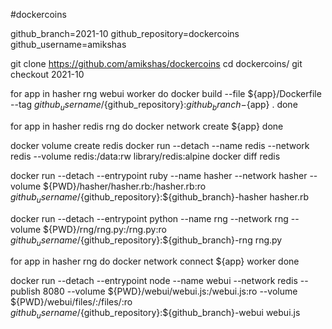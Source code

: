#dockercoins

github_branch=2021-10
github_repository=dockercoins
github_username=amikshas


git clone https://github.com/amikshas/dockercoins
cd dockercoins/
git checkout 2021-10


for app in hasher rng webui worker
do 
 docker build --file ${app}/Dockerfile --tag ${github_username}/${github_repository}:${github_branch}-${app} .
done


for app in hasher redis rng
do
  docker network create ${app}
done


docker volume create redis
docker run --detach --name redis --network redis --volume redis:/data:rw library/redis:alpine
docker diff redis


docker run --detach --entrypoint ruby --name hasher --network hasher --volume ${PWD}/hasher/hasher.rb:/hasher.rb:ro ${github_username}/${github_repository}:${github_branch}-hasher hasher.rb


docker run --detach --entrypoint python --name rng --network rng --volume ${PWD}/rng/rng.py:/rng.py:ro ${github_username}/${github_repository}:${github_branch}-rng rng.py


for app in hasher rng 
do
 docker network connect ${app} worker
done 


docker run --detach --entrypoint node --name webui --network redis --publish 8080 --volume ${PWD}/webui/webui.js:/webui.js:ro --volume ${PWD}/webui/files/:/files/:ro ${github_username}/${github_repository}:${github_branch}-webui webui.js

